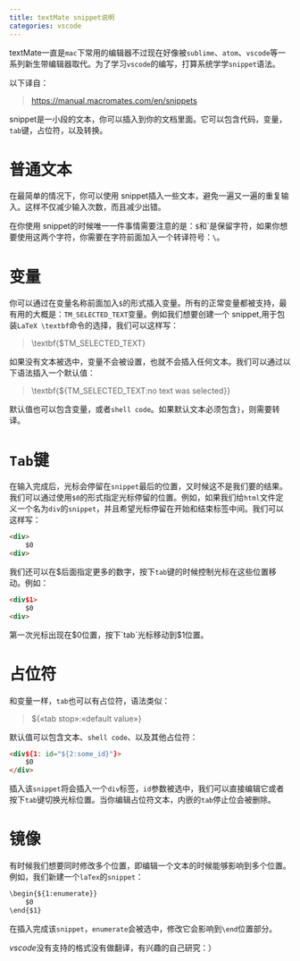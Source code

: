 ```yaml
---
title: textMate snippet说明
categories: vscode
---
```


textMate一直是`mac`下常用的编辑器不过现在好像被`sublime`、`atom`、`vscode`等一系列新生带编辑器取代。为了学习`vscode`的编写，打算系统学学`snippet`语法。

以下译自：
> https://manual.macromates.com/en/snippets

snippet是一小段的文本，你可以插入到你的文档里面。它可以包含代码，变量，`tab`键，占位符，以及转换。

# 普通文本

在最简单的情况下，你可以使用 snippet插入一些文本，避免一遍又一遍的重复输入。这样不仅减少输入次数，而且减少出错。  

在你使用 snippet的时候唯一一件事情需要注意的是：`$`和\`是保留字符，如果你想要使用这两个字符，你需要在字符前面加入一个转译符号：`\`。

# 变量

你可以通过在变量名称前面加入`$`的形式插入变量。所有的正常变量都被支持，最有用的大概是：`TM_SELECTED_TEXT`变量。例如我们想要创建一个 snippet,用于包装`LaTeX \textbf`命令的选择，我们可以这样写：

> \textbf{$TM_SELECTED_TEXT}

如果没有文本被选中，变量不会被设置，也就不会插入任何文本。我们可以通过以下语法插入一个默认值： 

>\textbf{${TM_SELECTED_TEXT:no text was selected}}

默认值也可以包含变量，或者`shell code`。如果默认文本必须包含`}`，则需要转译。

# `Tab`键

在输入完成后，光标会停留在`snippet`最后的位置，又时候这不是我们要的结果。我们可以通过使用`$0`的形式指定光标停留的位置。例如，如果我们给`html`文件定义一个名为`div`的`snippet`，并且希望光标停留在开始和结束标签中间。我们可以这样写：

``` html
<div>
    $0
<div>
```

我们还可以在$后面指定更多的数字，按下`tab`键的时候控制光标在这些位置移动。例如：

``` html
<div$1>
    $0
<div>
```

第一次光标出现在$0位置，按下`tab`光标移动到$1位置。

# 占位符

和变量一样，`tab`也可以有占位符，语法类似：
>${«tab stop»:«default value»}

默认值可以包含文本、`shell code`、以及其他占位符：

``` html
<div${1: id="${2:some_id}"}>
    $0
</div>
```

插入该`snippet`将会插入一个`div`标签，`id`参数被选中，我们可以直接编辑它或者按下`tab`键切换光标位置。当你编辑占位符文本，内嵌的`tab`停止位会被删除。

# 镜像

有时候我们想要同时修改多个位置，即编辑一个文本的时候能够影响到多个位置。例如，我们新建一个`laTex`的`snippet`：

``` html
\begin{${1:enumerate}}
    $0
\end{$1}
```

在插入完成该`snippet`，`enumerate`会被选中，修改它会影响到`\end`位置部分。

*vscode*没有支持的格式没有做翻译，有兴趣的自己研究：）